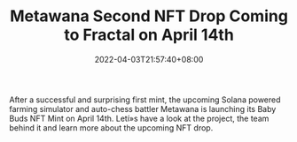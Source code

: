﻿---
title: "Metawana Second NFT Drop Coming to Fractal on April 14th"
date: 2022-04-03T21:57:40+08:00
lastmod: 2022-04-03T16:45:40+08:00
draft: false
authors: ["Ethanael"]
description: "After a successful and surprising first mint, the upcoming Solana powered farming simulator and auto-chess battler Metawana is launching its Baby Buds NFT Mint on April 14th. Letí»s have a look at the project, the team behind it and learn more about the upcoming NFT drop."
featuredImage: "metawana-second-nft-drop-coming-to-fractal-on-april-14th.jpg"
tags: ["Virtual World","Play to Earn"]
categories: ["news"]
news: ["Virtual World"]
weight: 
lightgallery: true
pinned: false
recommend: false
recommend1: false
---

After a successful and surprising first mint, the upcoming Solana powered farming simulator and auto-chess battler Metawana is launching its Baby Buds NFT Mint on April 14th. Letí»s have a look at the project, the team behind it and learn more about the upcoming NFT drop.

<!--more-->


